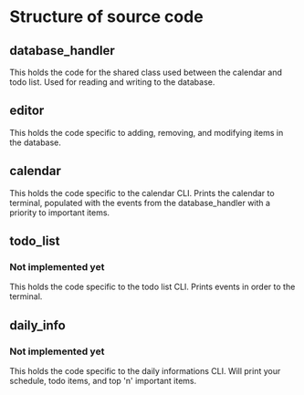 # Structure of source code


## database_handler
This holds the code for the shared class used between the calendar and todo list. Used for reading and writing to the database.

## editor
This holds the code specific to adding, removing, and modifying items in the database. 

## calendar
This holds the code specific to the calendar CLI. Prints the calendar to terminal, populated with the events from the database_handler with a priority to important items.

## todo_list
### Not implemented yet
This holds the code specific to the todo list CLI. Prints events in order to the terminal.

## daily_info
### Not implemented yet
This holds the code specific to the daily informations CLI. Will print your schedule, todo items, and top 'n' important items.


